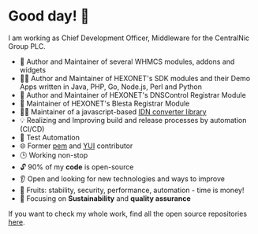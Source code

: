 # Good day! 👋

I am working as Chief Development Officer, Middleware for the CentralNic Group PLC.

- :superhero: Author and Maintainer of several WHMCS modules, addons and widgets
- :mage_man: Author and Maintainer of HEXONET's SDK modules and their Demo Apps written in Java, PHP, Go, Node.js, Perl and Python
- :genie: Author and Maintainer of HEXONET's DNSControl Registrar Module
- :construction_worker: Maintainer of HEXONET's Blesta Registrar Module
- :technologist: Maintainer of a javascript-based [IDN converter library](https://github.com/hexonet/idna-uts46)
- 💡 Realizing and Improving build and release processes by automation (CI/CD)
- :rainbow: Test Automation
- 🌐 Former [pem](https://www.npmjs.com/package/pem) and [YUI](https://yuilibrary.com/) contributor
- 🕒 Working non-stop
- 🔓 90% of my **code** is open-source
- :ear: Open and looking for new technologies and ways to improve
- 🍇 Fruits: stability, security, performance, automation - time is money!
- 🎯 Focusing on **Sustainability** and **quality assurance**

If you want to check my whole work, find all the open source repositories [here](https://github.com/hexonet).
